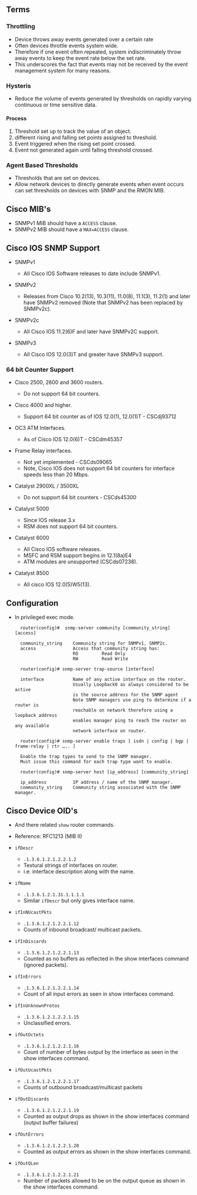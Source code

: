 <!--
Categories:
  - networking
  - cisco
Tags:
  - snmp
  - mib
-->
## Terms ##

### Throttling ###

- Device throws away events generated over a certain rate
- Often devices throttle events system wide.
- Therefore if one event often repeated, system indiscriminately throw away events to keep the event rate below the set rate.
- This underscores the fact that events may not be received by the event management system for many reasons.


### Hysteris                                  

- Reduce the volume of events generated by thresholds on rapidly varying continuous or time sensitive data.

#### Process ####

1. Threshold set up to track the value of an object.
2. different rising and falling set points assigned to threshold.
3. Event triggered when the rising set point crossed.
4. Event not generated again until falling threshold crossed.

### Agent Based Thresholds

- Thresholds that are set on devices.
- Allow network devices to directly generate events when event occurs can set thresholds on devices with SNMP and the RMON MIB.

## Cisco MIB's

- SNMPv1 MIB should have a `ACCESS` clause.
- SNMPv2 MIB should have a `MAX=ACCESS` clause.

## Cisco IOS SNMP Support ##

- SNMPv1
    - All Cisco IOS Software releases to date include SNMPv1.
- SNMPv2
    - Releases from Cisco 10.2(13), 10.3(11), 11.0(8), 11.1(3), 11.2(1) and later have SNMPv2 removed (Note that SNMPv2 has been replaced by SNMPv2c).

- SNMPv2c
    - All Cisco IOS 11.2(6)F and later have SNMPv2C support.

- SNMPv3
    -  All Cisco IOS 12.0(3)T and greater have SNMPv3 support.

### 64 bit Counter Support ###

- Cisco 2500, 2600 and 3600 routers.
    - Do not support 64 bit counters.
    
- Cisco 4000 and higher.
    - Support 64 bit counter as of IOS 12.0(1), 12.0(1)T - CSCdj93712

- OC3 ATM Interfaces.
    - As of Cisco IOS 12.0(6)T - CSCdm45357
 
- Frame Relay interfaces.
    - Not yet implemented - CSCds09065
    - Note, Cisco IOS does not support 64 bit counters for interface speeds less than 20 Mbps.

- Catalyst 2900XL / 3500XL
    - Do not support 64 bit counters - CSCds45300

- Catalyst 5000
    - Since IOS release 3.x
    - RSM does not support 64 bit counters.

- Catalyst 6000
    - All Cisco IOS software releases.
    - MSFC and RSM support begins in 12.1(8a)E4
    - ATM modules are unsupported (CSCds07238).

- Catalyst 8500
    - All cisco IOS 12.0(5)W5(13).

## Configuration ##

- In privileged exec mode.

        router(config)#  snmp-server community [community_string] [access]

        community_string    Community string for SNMPv1, SNMP2c.
        access              Access that community string has:
                            RO         Read Only
                            RW         Read Write

        router(config)# snmp-server trap-source [interface]

        interface           Name of any active interface on the router.
                            Usually Loopback0 as always considered to be active
                            is the source address for the SNMP agent
                            Note SNMP managers use ping to determine if a router is
                            reachable on network therefore using a loopback address
                            enables manager ping to reach the router on any available
                            network interface on router.

        router(config)# snmp-server enable traps [ isdn | config | bgp | frame-relay | rtr ….. ]

        Enable the trap types to send to the SNMP manager.
        Must issue this command for each trap type want to enable.

        router(config)# snmp-server host [ip_address] [community_string]

        ip_address          IP address / name of the SNMP manager.
        community_string    Community string associated with the SNMP manager.

## Cisco Device OID's ##

- And there related `show` router commands.
- Reference: RFC1213 (MIB II)

- `ifDescr`
  - `.1.3.6.1.2.1.2.2.1.2`                  
  - Textural strings of interfaces on router.
  - i.e. interface description along with the name.

- `ifName`
  - `.1.3.6.1.2.1.31.1.1.1.1`
  - Similar `ifDescr` but only gives interface name.

- `ifInNUcastPkts`
  - `.1.3.6.1.2.1.2.2.1.12`
  - Counts of inbound broadcast/ multicast packets.

- `ifInDiscards`
  - `.1.3.6.1.2.1.2.2.1.13`
  - Counted as no buffers as reflected in the show interfaces command (ignored packets).

- `ifInErrors`
  - `.1.3.6.1.2.1.2.2.1.14`
  - Count of all input errors as seen in show interfaces command.

- `ifInUnknownProtos`
  - `.1.3.6.1.2.1.2.2.1.15`
  - Unclassified errors.

- `ifOutOctets`
  - `.1.3.6.1.2.1.2.2.1.16`
  - Count of number of bytes output by the interface as seen in the show interfaces command.

- `ifOutUcastPkts`
  - `.1.3.6.1.2.1.2.2.1.17`
  - Counts of outbound broadcast/multicast packets

- `ifOutDiscards`
  - `.1.3.6.1.2.1.2.2.1.19`
  - Counted as output drops as shown in the show interfaces command (output buffer failures)

- `ifOutErrors`
  - `.1.3.6.1.2.1.2.2.1.20`
  - Counted as output errors as shown in the show interfaces command.

- `ifOutQLen`
  - `.1.3.6.1.2.1.2.2.1.21`
  - Number of packets allowed to be on the output queue as shown in the show interfaces command.